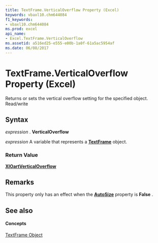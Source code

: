 ```yaml
---
title: TextFrame.VerticalOverflow Property (Excel)
keywords: vbaxl10.chm644084
f1_keywords:
- vbaxl10.chm644084
ms.prod: excel
api_name:
- Excel.TextFrame.VerticalOverflow
ms.assetid: a516ed25-e555-e00b-1a0f-61a5ac5954af
ms.date: 06/08/2017
---
```



# TextFrame.VerticalOverflow Property (Excel)

Returns or sets the vertical overflow setting for the specified object. Read/write


## Syntax

 _expression_ . **VerticalOverflow**

 _expression_ A variable that represents a **[TextFrame](textframe-object-excel.md)** object.


### Return Value

 **[XlOartVerticalOverflow](xloartverticaloverflow-enumeration-excel.md)**


## Remarks

This property only has an effect when the **[AutoSize](textframe-autosize-property-excel.md)** property is **False** .


## See also


#### Concepts


[TextFrame Object](textframe-object-excel.md)

